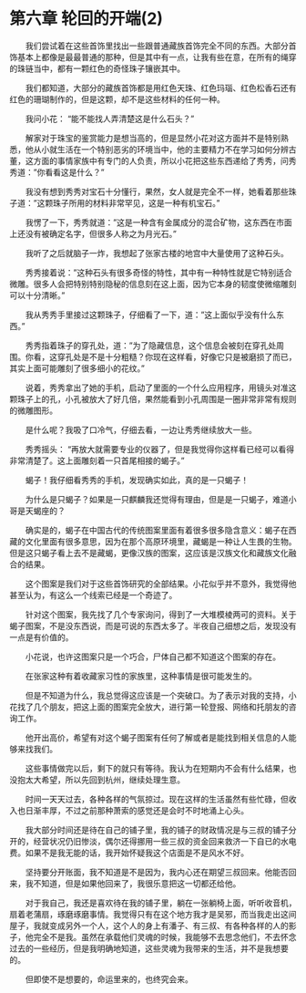 # 第六章 轮回的开端(2)


　　我们尝试着在这些首饰里找出一些跟普通藏族首饰完全不同的东西。大部分首饰基本上都像是最最普通的那种，但是其中有一点，让我有些在意，在所有的绳穿的珠链当中，都有一颗红色的奇怪珠子镶嵌其中。

　　我们都知道，大部分的藏族首饰都是用红色天珠、红色玛瑙、红色松香石还有红色的珊瑚制作的，但是这颗，却不是这些材料的任何一种。

　　我问小花：  “能不能找人弄清楚这是什么石头？”

　　解家对于珠宝的鉴赏能力是想当高的，但是显然小花对这方面并不是特别熟悉，他从小就生活在一个特别恶劣的环境当中，他的主要精力不在学习如何分辨古董，这方面的事情家族中有专门的人负责，所以小花把这些东西递给了秀秀，问秀秀道：”你看看这是什么？”

　　我没有想到秀秀对宝石十分懂行，果然，女人就是完全不一样，她看着那些珠子道：”这颗珠子所用的材料非常罕见，这是一种有机宝石。”

　　我愣了一下，秀秀就道：”这是一种含有金属成分的混合矿物，这东西在市面上还没有被确定名字，但很多人称之为月光石。”

　　我听了之后就脑子一炸，我想起了张家古楼的地宫中大量使用了这种石头。

　　秀秀接着说：”这种石头有很多奇怪的特性，其中有一种特性就是它特别适合微雕。很多人会把特别特别隐秘的信息刻在这上面，因为它本身的韧度使微缩雕刻可以十分清晰。”

　　我从秀秀手里接过这颗珠子，仔细看了一下，道：”这上面似乎没有什么东西。”

　　秀秀指着珠子的穿孔处，道：”为了隐藏信息，这个信息会被刻在穿孔处周围。你看，这穿孔处是不是十分粗糙？你现在这样看，好像它只是被磨损了而已，其实上面可能雕刻了很多细小的花纹。”

　　说着，秀秀拿出了她的手机，启动了里面的一个什么应用程序，用镜头对准这颗珠子上的孔，小孔被放大了好几倍，果然能看到小孔周围是一圈非常非常有规则的微雕图形。

　　是什么呢？我吸了口冷气，仔细去看，一边让秀秀继续放大一些。

　　秀秀摇头：  “再放大就需要专业的仪器了，但是我觉得你这样看已经可以看得非常清楚了。这上面雕刻着一只首尾相接的蝎子。”

　　蝎子！我仔细看秀秀的手机，发现确实如此，真的是一只蝎子！

　　为什么是只蝎子？如果是一只麒麟我还觉得有理由，但是是一只蝎子，难道小哥是天蝎座的？

　　确实是的，蝎子在中国古代的传统图案里面有着很多很多隐含意义：蝎子在西藏的文化里面有很多意思，因为在那个高原环境里，藏蝎是一种让人生畏的生物。但是这只蝎子看上去不是藏蝎，更像汉族的图案，这应该是汉族文化和藏族文化融合的结果。

　　这个图案是我们对于这些首饰研究的全部结果。小花似乎并不意外，我觉得他甚至认为，有这么一个线索已经是一个奇迹了。

　　针对这个图案，我先找了几个专家询问，得到了一大堆模棱两可的资料。关于蝎子图案，不是没东西说，而是可说的东西太多了。半夜自己细想之后，发现没有一点是有价值的。

　　小花说，也许这图案只是一个巧合，尸体自己都不知道这个图案的存在。

　　在张家这种有着收藏家习性的家族里，这种事情是很可能发生的。

　　但是不知道为什么，我总觉得这应该是一个突破口。为了表示对我的支持，小花找了几个朋友，把这上面的图案完全放大，进行第一轮登报、网络和托朋友的咨询工作。

　　他开出高价，希望有对这个蝎子图案有任何了解或者是能找到相关信息的人能够来找我们。

　　这些事情做完以后，剩下的就只有等待。我认为在短期内不会有什么结果，也没抱太大希望，所以先回到杭州，继续处理生意。

　　时间一天天过去，各种各样的气氛掠过。现在这样的生活虽然有些忙碌，但收入也日渐丰厚，不过之前那种萧索的感觉还是会时不时地涌上心头。

　　我大部分时间还是待在自己的铺子里，我的铺子的财政情况是与三叔的铺子分开的，经营状况仍旧惨淡，偶尔还得挪用一些三叔的资金回来救济一下自已的水电费。如果不是我无能的话，我开始怀疑我这个店面是不是风水不好。

　　坚持要分开账面，我不知道是不是因为，我内心还在期望三叔回来。他能否回来，我不知道，但是如果他回来了，我很乐意把这一切都还给他。

　　对于我自己，我还是喜欢待在我的铺子里，躺在一张躺椅上面，听听收音机，扇着老蒲扇，琢磨琢磨事情。我觉得只有在这个地方我才是吴邪，而当我走出这间屋子，我就变成另外一个人，这个人的身上有潘子、有三叔、有各种各样的人的影子，他完全不是我。虽然在承载他们灵魂的时候，我能够不去思念他们，不去怀念过去的一些经历，但是我明确地知道，这些灵魂为我带来的生活，并不是我想要的。

　　但即使不是想要的，命运里来的，也终究会来。

